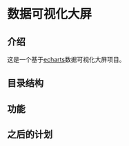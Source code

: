 # 数据可视化大屏  

## 介绍  
这是一个基于[echarts](https://github.com/apache/echarts)数据可视化大屏项目。

## 目录结构  

## 功能  

## 之后的计划  
